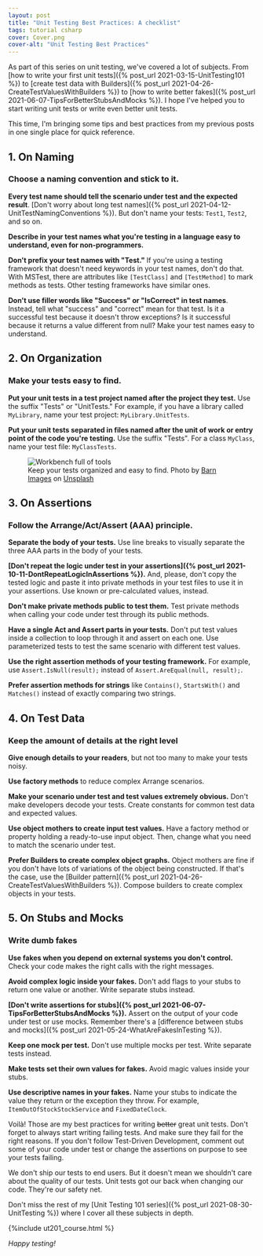 ```yaml
---
layout: post
title: "Unit Testing Best Practices: A checklist"
tags: tutorial csharp
cover: Cover.png
cover-alt: "Unit Testing Best Practices"
---
```


As part of this series on unit testing, we've covered a lot of subjects. From [how to write your first unit tests]({% post_url 2021-03-15-UnitTesting101 %}) to [create test data with Builders]({% post_url 2021-04-26-CreateTestValuesWithBuilders %}) to [how to write better fakes]({% post_url 2021-06-07-TipsForBetterStubsAndMocks %}). I hope I've helped you to start writing unit tests or write even better unit tests.

This time, I'm bringing some tips and best practices from my previous posts in one single place for quick reference.

## 1. On Naming

### Choose a naming convention and stick to it.

**Every test name should tell the scenario under test and the expected result**. [Don't worry about long test names]({% post_url 2021-04-12-UnitTestNamingConventions %}). But don't name your tests: `Test1`, `Test2`, and so on.

**Describe in your test names what you're testing in a language easy to understand, even for non-programmers.**

**Don't prefix your test names with "Test."** If you're using a testing framework that doesn't need keywords in your test names, don't do that. With MSTest, there are attributes like `[TestClass]` and `[TestMethod]` to mark methods as tests. Other testing frameworks have similar ones. 

**Don't use filler words like "Success" or "IsCorrect" in test names**. Instead, tell what "success" and "correct" mean for that test. Is it a successful test because it doesn't throw exceptions? Is it successful because it returns a value different from null? Make your test names easy to understand.

## 2. On Organization

### Make your tests easy to find.

**Put your unit tests in a test project named after the project they test.** Use the suffix "Tests" or "UnitTests." For example, if you have a library called `MyLibrary`, name your test project: `MyLibrary.UnitTests`.

**Put your unit tests separated in files named after the unit of work or entry point of the code you're testing.** Use the suffix "Tests". For a class `MyClass`, name your test file: `MyClassTests`.

<figure>
<img src="https://images.unsplash.com/photo-1426927308491-6380b6a9936f?crop=entropy&cs=tinysrgb&fit=crop&fm=jpg&h=400&ixid=MnwxfDB8MXxhbGx8fHx8fHx8fHwxNjIxNTY2NDk2&ixlib=rb-1.2.1&q=80&utm_campaign=api-credit&utm_medium=referral&utm_source=unsplash_source&w=600" alt="Workbench full of tools" />

<figcaption>Keep your tests organized and easy to find. Photo by <a href="https://unsplash.com/@barnimages?utm_source=unsplash&utm_medium=referral&utm_content=creditCopyText">Barn Images</a> on <a href="https://unsplash.com/s/photos/organization?utm_source=unsplash&utm_medium=referral&utm_content=creditCopyText">Unsplash</a></figcaption>
</figure>

## 3. On Assertions

### Follow the Arrange/Act/Assert (AAA) principle.

**Separate the body of your tests.** Use line breaks to visually separate the three AAA parts in the body of your tests.

**[Don't repeat the logic under test in your assertions]({% post_url 2021-10-11-DontRepeatLogicInAssertions %}).** And, please, don't copy the tested logic and paste it into private methods in your test files to use it in your assertions. Use known or pre-calculated values, instead.

**Don't make private methods public to test them.** Test private methods when calling your code under test through its public methods.

**Have a single Act and Assert parts in your tests.** Don't put test values inside a collection to loop through it and assert on each one. Use parameterized tests to test the same scenario with different test values.

**Use the right assertion methods of your testing framework.** For example, use `Assert.IsNull(result);` instead of `Assert.AreEqual(null, result);`.

**Prefer assertion methods for strings** like `Contains()`, `StartsWith()` and `Matches()` instead of exactly comparing two strings.

## 4. On Test Data

### Keep the amount of details at the right level

**Give enough details to your readers**, but not too many to make your tests noisy.

**Use factory methods** to reduce complex Arrange scenarios.

**Make your scenario under test and test values extremely obvious.** Don't make developers decode your tests. Create constants for common test data and expected values.

**Use object mothers to create input test values.** Have a factory method or property holding a ready-to-use input object. Then, change what you need to match the scenario under test.

**Prefer Builders to create complex object graphs.** Object mothers are fine if you don't have lots of variations of the object being constructed. If that's the case, use the [Builder pattern]({% post_url 2021-04-26-CreateTestValuesWithBuilders %}). Compose builders to create complex objects in your tests.

## 5. On Stubs and Mocks

### Write dumb fakes

**Use fakes when you depend on external systems you don't control.** Check your code makes the right calls  with the right messages.

**Avoid complex logic inside your fakes.** Don't add flags to your stubs to return one value or another. Write separate stubs instead.

**[Don't write assertions for stubs]({% post_url 2021-06-07-TipsForBetterStubsAndMocks %}).** Assert on the output of your code under test or use mocks. Remember there's a [difference between stubs and mocks]({% post_url 2021-05-24-WhatAreFakesInTesting %}).

**Keep one mock per test.** Don't use multiple mocks per test. Write separate tests instead.

**Make tests set their own values for fakes.** Avoid magic values inside your stubs.

**Use descriptive names in your fakes.** Name your stubs to indicate the value they return or the exception they throw. For example, `ItemOutOfStockStockService` and `FixedDateClock`.

Voilà! Those are my best practices for writing ~~better~~ great unit tests. Don't forget to always start writing failing tests. And make sure they fail for the right reasons. If you don't follow Test-Driven Development, comment out some of your code under test or change the assertions on purpose to see your tests failing.

We don't ship our tests to end users. But it doesn't mean we shouldn't care about the quality of our tests. Unit tests got our back when changing our code. They're our safety net.

Don't miss the rest of my [Unit Testing 101 series]({% post_url 2021-08-30-UnitTesting %}) where I cover all these subjects in depth.

{%include ut201_course.html %}

_Happy testing!_